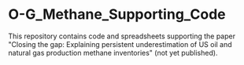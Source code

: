 # O-G_Methane_Supporting_Code
This repository contains code and spreadsheets supporting the paper "Closing the gap: Explaining persistent underestimation of US oil and natural gas production methane inventories" (not yet published). 

